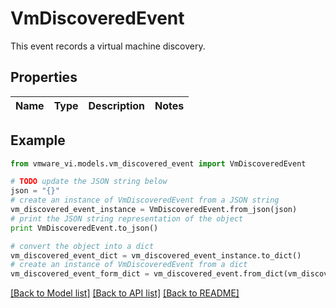 # VmDiscoveredEvent

This event records a virtual machine discovery. 

## Properties
Name | Type | Description | Notes
------------ | ------------- | ------------- | -------------

## Example

```python
from vmware_vi.models.vm_discovered_event import VmDiscoveredEvent

# TODO update the JSON string below
json = "{}"
# create an instance of VmDiscoveredEvent from a JSON string
vm_discovered_event_instance = VmDiscoveredEvent.from_json(json)
# print the JSON string representation of the object
print VmDiscoveredEvent.to_json()

# convert the object into a dict
vm_discovered_event_dict = vm_discovered_event_instance.to_dict()
# create an instance of VmDiscoveredEvent from a dict
vm_discovered_event_form_dict = vm_discovered_event.from_dict(vm_discovered_event_dict)
```
[[Back to Model list]](../README.md#documentation-for-models) [[Back to API list]](../README.md#documentation-for-api-endpoints) [[Back to README]](../README.md)



